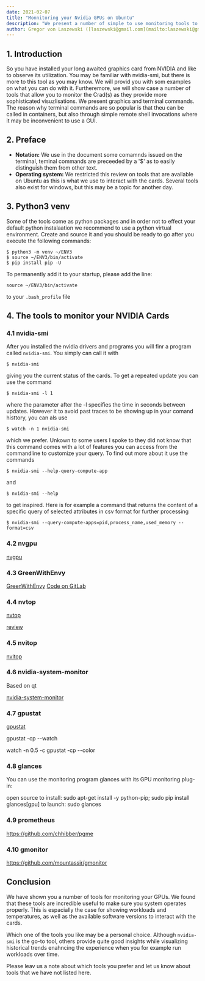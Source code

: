 ```yaml
---
date: 2021-02-07
title: "Monnitoring your Nvidia GPUs on Ubuntu"
description: "We present a number of simple to use monitoring tools to inspect your GPUs on your computer."
author: Gregor von Laszewski ([laszewski@gmail.com](mailto:laszewski@gmail.com)) [laszewski.github.io](https://laszewski.github.io)
---
```



## 1. Introduction

So you have installed your long awaited graphics card from NVIDIA and like to observe its utilization. You may be familiar with nvidia-smi, but there is more to this tool as you may know. We will provid you with som examples on what you can do with it. Furtheremore, we will show case a number of tools that allow you to monitor the Crad(s) as they provide more sophisticated visuzlisations. We present graphics and terminal commands. The reason why terminal commands are so popular is that theu can be called in containers, but also through simple remote shell invocations where it may be inconvenient to use a GUI.

## 2. Preface

* **Notation:** We use in the document some comamnds issued on the terminal, teminal commands are preceeded by a '$' as to easily distinguish them from other text.
* **Operating system:** We restricted this review on tools that are available on Ubuntu as this is what we use to interact with the cards. Several tools also exist for windows, but this may be a topic for another day.

## 3. Python3 venv

Some of the tools come as python packages and in order not to effect your default python instalaation we recommend to use a python virtual environment. Create and source it and you should be ready to go after you execute the following commands:

```
$ python3 -m venv ~/ENV3
$ source ~/ENV3/bin/activate
$ pip install pip -U
```

To permanently add it to your startup, please add the line: 

```
source ~/ENV3/bin/activate
```

to your `.bash_profile` file


## 4. The tools to monitor your NVIDIA Cards


### 4.1 nvidia-smi

After you installed the nvidia drivers and programs you will finr a program called `nvidia-smi`. You simply can call it with 

```
$ nvidia-smi
```

giving you the current status of the cards. To get a repeated update you can use the command 

```
$ nvidia-smi -l 1
```

where the parameter after the -l specifies the time in seconds between updates. However it to avoid past traces to be showing up in your comand histtory, you can als use 

```
$ watch -n 1 nvidia-smi
```

which we prefer. Unkown to some users I spoke to they did not know that this command comes with a lot of features you can access from the commandline to customize your query. To find out more about it use the commands

```
$ nvidia-smi --help-query-compute-app
```

and 

```
$ nvidia-smi --help
```

to get inspired. Here is for example a command that returns the content of a specific query of selected attributes in csv format for further processing 


```
$ nvidia-smi --query-compute-apps=pid,process_name,used_memory --format=csv
```



### 4.2 nvgpu

[nvgpu](https://pypi.org/project/nvgpu/)

### 4.3 GreenWithEnvy

[GreenWithEnvy](https://flathub.org/apps/details/com.leinardi.gwe)
[Code on GitLab](https://gitlab.com/leinardi/gwe)

### 4.4 nvtop

[nvtop](https://github.com/Syllo/nvtop)

[review](https://www.linuxuprising.com/2019/06/2-tools-for-monitoring-nvidia-gpus-on.html)

### 4.5 nvitop

[nvitop](https://github.com/XuehaiPan/nvitop)

### 4.6 nvidia-system-monitor

Based on qt

[nvidia-system-monitor](https://github.com/congard/nvidia-system-monitor-qt)

### 4.7 gpustat

[gpustat](https://github.com/wookayin/gpustat)

gpustat -cp --watch

watch -n 0.5 -c gpustat -cp --color

### 4.8 glances

You can use the monitoring program glances with its GPU monitoring plug-in:

open source
to install: sudo apt-get install -y python-pip; sudo pip install glances[gpu]
to launch: sudo glances

### 4.9 prometheus

https://github.com/chhibber/pgme

### 4.10 gmonitor

https://github.com/mountassir/gmonitor

## Conclusion

We have shown you a number of tools for monitoring your GPUs. We found that these tools are incredible useful to make sure you system operates properly. This is espacially the case for showing workloads and temperatures, as well as the available software versions to interact with the cards.

Which one of the tools you like may be a personal choice. Although `nvidia-smi` is the go-to tool, others provide quite good insights while visualizing historical trends enahncing the experience when you for example run workloads over time.

Please leav us a note about which tools you prefer and let us know about tools that we have not listed here.
